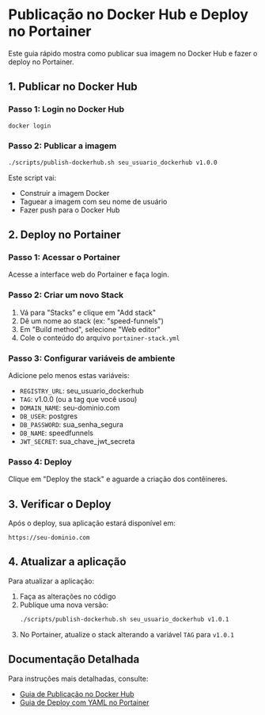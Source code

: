 # Publicação no Docker Hub e Deploy no Portainer

Este guia rápido mostra como publicar sua imagem no Docker Hub e fazer o deploy no Portainer.

## 1. Publicar no Docker Hub

### Passo 1: Login no Docker Hub

```bash
docker login
```

### Passo 2: Publicar a imagem

```bash
./scripts/publish-dockerhub.sh seu_usuario_dockerhub v1.0.0
```

Este script vai:
- Construir a imagem Docker
- Taguear a imagem com seu nome de usuário
- Fazer push para o Docker Hub

## 2. Deploy no Portainer

### Passo 1: Acessar o Portainer

Acesse a interface web do Portainer e faça login.

### Passo 2: Criar um novo Stack

1. Vá para "Stacks" e clique em "Add stack"
2. Dê um nome ao stack (ex: "speed-funnels")
3. Em "Build method", selecione "Web editor"
4. Cole o conteúdo do arquivo `portainer-stack.yml`

### Passo 3: Configurar variáveis de ambiente

Adicione pelo menos estas variáveis:
- `REGISTRY_URL`: seu_usuario_dockerhub
- `TAG`: v1.0.0 (ou a tag que você usou)
- `DOMAIN_NAME`: seu-dominio.com
- `DB_USER`: postgres
- `DB_PASSWORD`: sua_senha_segura
- `DB_NAME`: speedfunnels
- `JWT_SECRET`: sua_chave_jwt_secreta

### Passo 4: Deploy

Clique em "Deploy the stack" e aguarde a criação dos contêineres.

## 3. Verificar o Deploy

Após o deploy, sua aplicação estará disponível em:
```
https://seu-dominio.com
```

## 4. Atualizar a aplicação

Para atualizar a aplicação:

1. Faça as alterações no código
2. Publique uma nova versão:
   ```bash
   ./scripts/publish-dockerhub.sh seu_usuario_dockerhub v1.0.1
   ```
3. No Portainer, atualize o stack alterando a variável `TAG` para `v1.0.1`

## Documentação Detalhada

Para instruções mais detalhadas, consulte:
- [Guia de Publicação no Docker Hub](docs/dockerhub-deploy-guide.md)
- [Guia de Deploy com YAML no Portainer](docs/portainer-yaml-deploy.md)
